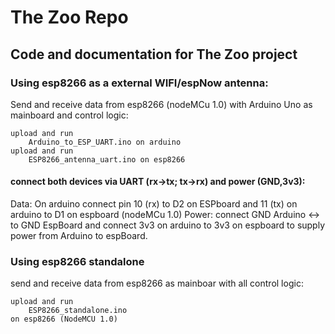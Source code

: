 # The Zoo Repo
## Code and documentation for The Zoo project 

### Using esp8266 as a external WIFI/espNow antenna:
Send and receive data from esp8266 (nodeMCu 1.0) with Arduino Uno as mainboard and control logic:

    upload and run 
        Arduino_to_ESP_UART.ino on arduino
    upload and run 
        ESP8266_antenna_uart.ino on esp8266 

#### connect both devices via UART (rx->tx; tx->rx) and power (GND,3v3):

Data: 
    On arduino connect pin 10 (rx) to D2 on ESPboard and 
    11 (tx) on arduino to D1 on espboard (nodeMCu 1.0)
Power: 
    connect GND Arduino <-> to GND EspBoard and 
    connect 3v3 on arduino to 3v3 on espboard to supply power from Arduino to espBoard. 



### Using esp8266 standalone
send and receive data from esp8266 as mainboar with all control logic:
    
    upload and run 
        ESP8266_standalone.ino
    on esp8266 (NodeMCU 1.0)
    


